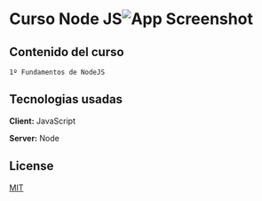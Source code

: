 
# Curso Node JS![App Screenshot](https://proximahost.es/blog/wp-content/uploads/2022/12/Node.JS-1.jpg)


## Contenido del curso

    1º Fundamentos de NodeJS
## Tecnologias usadas

**Client:** JavaScript

**Server:** Node


## License

[MIT](https://choosealicense.com/licenses/mit/)

